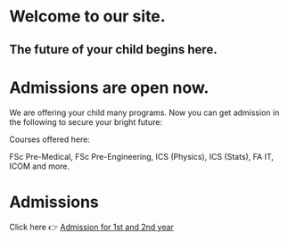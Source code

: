 
<!DOCTYPE html>
<html>
<head>
  <meta charset="UTF-8">
  <title>KIPS College Gujranwala</title>
</head>
<body>

  <h1>Welcome to our site.</h1>
  <h2>The future of your child begins here.</h2>
  <h1>Admissions are open now.</h1>

  <p>We are offering your child many programs. Now you can get admission in the following to secure your bright future:</p>

  <p>Courses offered here:</p>
  <p>FSc Pre-Medical, FSc Pre-Engineering, ICS (Physics), ICS (Stats), FA IT, ICOM and more.</p>

  <h1>Admissions</h1>
  <p>Click here 👉
    <a href="https://kipscolleges.com/intermediate-programs/">Admission for 1st and 2nd year</a>
  </p>

</body>
</html>
